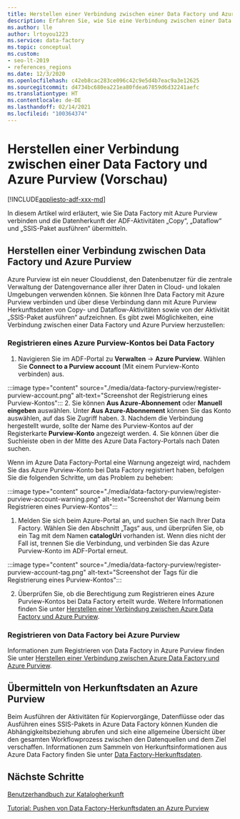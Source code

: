 ```yaml
---
title: Herstellen einer Verbindung zwischen einer Data Factory und Azure Purview
description: Erfahren Sie, wie Sie eine Verbindung zwischen einer Data Factory und Azure Purview herstellen.
ms.author: lle
author: lrtoyou1223
ms.service: data-factory
ms.topic: conceptual
ms.custom:
- seo-lt-2019
- references_regions
ms.date: 12/3/2020
ms.openlocfilehash: c42eb8cac283ce096c42c9e5d4b7eac9a3e12625
ms.sourcegitcommit: d4734bc680ea221ea80fdea67859d6d32241aefc
ms.translationtype: HT
ms.contentlocale: de-DE
ms.lasthandoff: 02/14/2021
ms.locfileid: "100364374"
---
```

# <a name="connect-data-factory-to-azure-purview-preview"></a>Herstellen einer Verbindung zwischen einer Data Factory und Azure Purview (Vorschau)
[!INCLUDE[appliesto-adf-xxx-md](includes/appliesto-adf-xxx-md.md)]

In diesem Artikel wird erläutert, wie Sie Data Factory mit Azure Purview verbinden und die Datenherkunft der ADF-Aktivitäten „Copy“, „Dataflow“ und „SSIS-Paket ausführen“ übermitteln.


## <a name="connect-data-factory-to-azure-purview"></a>Herstellen einer Verbindung zwischen Data Factory und Azure Purview
Azure Purview ist ein neuer Clouddienst, den Datenbenutzer für die zentrale Verwaltung der Datengovernance aller ihrer Daten in Cloud- und lokalen Umgebungen verwenden können. Sie können Ihre Data Factory mit Azure Purview verbinden und über diese Verbindung dann mit Azure Purview Herkunftsdaten von Copy- und Dataflow-Aktivitäten sowie von der Aktivität „SSIS-Paket ausführen“ aufzeichnen. Es gibt zwei Möglichkeiten, eine Verbindung zwischen einer Data Factory und Azure Purview herzustellen:
### <a name="register-azure-purview-account-to-data-factory"></a>Registrieren eines Azure Purview-Kontos bei Data Factory
1. Navigieren Sie im ADF-Portal zu **Verwalten** -> **Azure Purview**. Wählen Sie **Connect to a Purview account** (Mit einem Purview-Konto verbinden) aus. 

:::image type="content" source="./media/data-factory-purview/register-purview-account.png" alt-text="Screenshot der Registrierung eines Purview-Kontos":::
2. Sie können **Aus Azure-Abonnement** oder **Manuell eingeben** auswählen. Unter **Aus Azure-Abonnement** können Sie das Konto auswählen, auf das Sie Zugriff haben. 
3. Nachdem die Verbindung hergestellt wurde, sollte der Name des Purview-Kontos auf der Registerkarte **Purview-Konto** angezeigt werden. 
4. Sie können über die Suchleiste oben in der Mitte des Azure Data Factory-Portals nach Daten suchen. 

Wenn im Azure Data Factory-Portal eine Warnung angezeigt wird, nachdem Sie das Azure Purview-Konto bei Data Factory registriert haben, befolgen Sie die folgenden Schritte, um das Problem zu beheben:

:::image type="content" source="./media/data-factory-purview/register-purview-account-warning.png" alt-text="Screenshot der Warnung beim Registrieren eines Purview-Kontos":::

1. Melden Sie sich beim Azure-Portal an, und suchen Sie nach Ihrer Data Factory. Wählen Sie den Abschnitt „Tags“ aus, und überprüfen Sie, ob ein Tag mit dem Namen **catalogUri** vorhanden ist. Wenn dies nicht der Fall ist, trennen Sie die Verbindung, und verbinden Sie das Azure Purview-Konto im ADF-Portal erneut.

:::image type="content" source="./media/data-factory-purview/register-purview-account-tag.png" alt-text="Screenshot der Tags für die Registrierung eines Purview-Kontos":::

2. Überprüfen Sie, ob die Berechtigung zum Registrieren eines Azure Purview-Kontos bei Data Factory erteilt wurde. Weitere Informationen finden Sie unter [Herstellen einer Verbindung zwischen Azure Data Factory und Azure Purview](https://docs.microsoft.com/azure/purview/how-to-link-azure-data-factory#create-new-data-factory-connection).

### <a name="register-data-factory-in-azure-purview"></a>Registrieren von Data Factory bei Azure Purview
Informationen zum Registrieren von Data Factory in Azure Purview finden Sie unter [Herstellen einer Verbindung zwischen Azure Data Factory und Azure Purview](https://docs.microsoft.com/azure/purview/how-to-link-azure-data-factory). 

## <a name="report-lineage-data-to-azure-purview"></a>Übermitteln von Herkunftsdaten an Azure Purview
Beim Ausführen der Aktivitäten für Kopiervorgänge, Datenflüsse oder das Ausführen eines SSIS-Pakets in Azure Data Factory können Kunden die Abhängigkeitsbeziehung abrufen und sich eine allgemeine Übersicht über den gesamten Workflowprozess zwischen den Datenquellen und dem Ziel verschaffen.
Informationen zum Sammeln von Herkunftsinformationen aus Azure Data Factory finden Sie unter [Data Factory-Herkunftsdaten](../purview/how-to-link-azure-data-factory.md#supported-azure-data-factory-activities).

## <a name="next-steps"></a>Nächste Schritte
[Benutzerhandbuch zur Katalogherkunft](../purview/catalog-lineage-user-guide.md)

[Tutorial: Pushen von Data Factory-Herkunftsdaten an Azure Purview](turorial-push-lineage-to-purview.md)